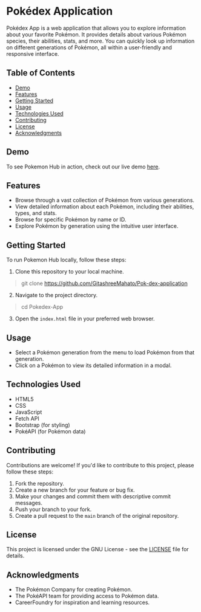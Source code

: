 # Pokédex Application
Pokédex App is a web application that allows you to explore information about your favorite Pokémon. It provides details about various Pokémon species, their abilities, stats, and more. You can quickly look up information on different generations of Pokémon, all within a user-friendly and responsive interface.

## Table of Contents
- [Demo](#demo)
- [Features](#features)
- [Getting Started](#getting-started)
- [Usage](#usage)
- [Technologies Used](#technologies-used)
- [Contributing](#contributing)
- [License](#license)
- [Acknowledgments](#acknowledgments)

## Demo

To see Pokemon Hub in action, check out our live demo [here](https://GitashreeMahato.github.io/Pokedex-App/).

## Features

- Browse through a vast collection of Pokémon from various generations.
- View detailed information about each Pokémon, including their abilities, types, and stats.
- Browse for specific Pokémon by name or ID.
- Explore Pokémon by generation using the intuitive user interface.

## Getting Started

To run Pokemon Hub locally, follow these steps:

1. Clone this repository to your local machine.

> git clone https://github.com/GitashreeMahato/Pok-dex-application

2. Navigate to the project directory.

> cd Pokedex-App


3. Open the `index.html` file in your preferred web browser.

## Usage

- Select a Pokémon generation from the menu to load Pokémon from that generation.
- Click on a Pokémon to view its detailed information in a modal.

## Technologies Used

- HTML5
- CSS
- JavaScript
- Fetch API
- Bootstrap (for styling)
- PokéAPI (for Pokémon data)

## Contributing

Contributions are welcome! If you'd like to contribute to this project, please follow these steps:

1. Fork the repository.
2. Create a new branch for your feature or bug fix.
3. Make your changes and commit them with descriptive commit messages.
4. Push your branch to your fork.
5. Create a pull request to the `main` branch of the original repository.

## License

This project is licensed under the GNU License - see the [LICENSE](LICENSE) file for details.

## Acknowledgments

- The Pokémon Company for creating Pokémon.
- The PokéAPI team for providing access to Pokémon data.
- CareerFoundry for inspiration and learning resources.
